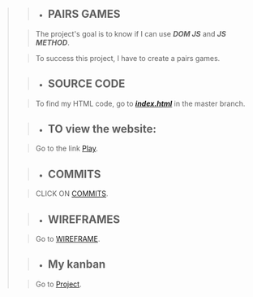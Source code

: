 >> - ## PAIRS GAMES
>
>
>> The project's goal is to know if I can use ***DOM JS*** and ***JS METHOD***.
>
>> To success this project, I have to create a pairs games.
>
>
>> - ## SOURCE CODE
>
>> To find my HTML code, go to [***index.html***](https://github.com/royce76/Pairs_Games/blob/master/index.html) in the master branch.
>
>> - ## TO view the website:
>
>> Go to the link [Play](https://royce76.github.io/Pairs_Games/).
>
>> - ## COMMITS
>
>> CLICK ON [COMMITS](https://github.com/royce76/Pairs_Games/commits/master).
>
>> - ## WIREFRAMES
>
>> Go to [WIREFRAME](https://github.com/royce76/Pairs_Games/tree/master/doc/wireframe). 
>
>> - ## My kanban
>
>> Go to [Project](https://github.com/royce76/Pairs_Games/projects/1).
